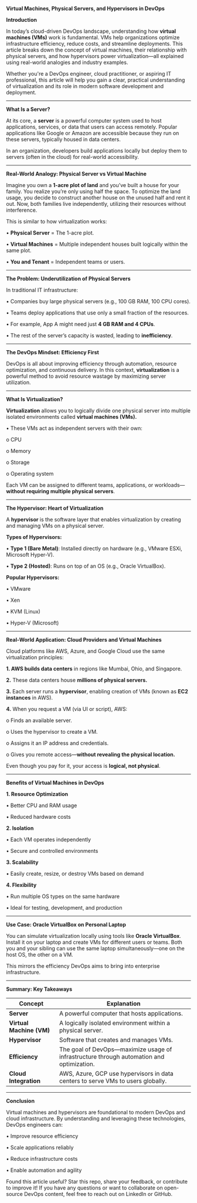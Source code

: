 **Virtual Machines, Physical Servers, and Hypervisors in DevOps**

**Introduction**

In today’s cloud-driven DevOps landscape, understanding how **virtual machines (VMs)** work is fundamental. VMs help organizations optimize infrastructure efficiency, reduce costs, and streamline deployments. This article breaks down the concept of virtual machines, their relationship with physical servers, and how hypervisors power virtualization—all explained using real-world analogies and industry examples.

Whether you're a DevOps engineer, cloud practitioner, or aspiring IT professional, this article will help you gain a clear, practical understanding of virtualization and its role in modern software development and deployment.
________________________________________
**What Is a Server?**

At its core, a **server** is a powerful computer system used to host applications, services, or data that users can access remotely. Popular applications like Google or Amazon are accessible because they run on these servers, typically housed in data centers.

In an organization, developers build applications locally but deploy them to servers (often in the cloud) for real-world accessibility.
________________________________________
**Real-World Analogy: Physical Server vs Virtual Machine**

Imagine you own a **1-acre plot of land** and you’ve built a house for your family. You realize you’re only using half the space. To optimize the land usage, you decide to construct another house on the unused half and rent it out. Now, both families live independently, utilizing their resources without interference.

This is similar to how virtualization works:

•	**Physical Server** = The 1-acre plot.

•	**Virtual Machines** = Multiple independent houses built logically within the same plot.

•	**You and Tenant** = Independent teams or users.
________________________________________
**The Problem: Underutilization of Physical Servers**

In traditional IT infrastructure:

•	Companies buy large physical servers (e.g., 100 GB RAM, 100 CPU cores).

•	Teams deploy applications that use only a small fraction of the resources.

•	For example, App A might need just **4 GB RAM and 4 CPUs**.

•	The rest of the server’s capacity is wasted, leading to **inefficiency**.
________________________________________
**The DevOps Mindset: Efficiency First**

DevOps is all about improving efficiency through automation, resource optimization, and continuous delivery. In this context, **virtualization** is a powerful method to avoid resource wastage by maximizing server utilization.
________________________________________
**What Is Virtualization?**

**Virtualization** allows you to logically divide one physical server into multiple isolated environments called **virtual machines (VMs).**

•	These VMs act as independent servers with their own:

o	CPU

o	Memory

o	Storage

o	Operating system

Each VM can be assigned to different teams, applications, or workloads—**without requiring multiple physical servers**.
________________________________________
**The Hypervisor: Heart of Virtualization**

A **hypervisor** is the software layer that enables virtualization by creating and managing VMs on a physical server.

**Types of Hypervisors:**

•	**Type 1 (Bare Metal)**: Installed directly on hardware (e.g., VMware ESXi, Microsoft Hyper-V).

•	**Type 2 (Hosted)**: Runs on top of an OS (e.g., Oracle VirtualBox).

**Popular Hypervisors:**

•	VMware

•	Xen

•	KVM (Linux)

•	Hyper-V (Microsoft)
________________________________________
**Real-World Application: Cloud Providers and Virtual Machines**

Cloud platforms like AWS, Azure, and Google Cloud use the same virtualization principles:

**1.	AWS builds data centers** in regions like Mumbai, Ohio, and Singapore.

**2.**	These data centers house **millions of physical servers.**

**3.**	Each server runs a **hypervisor**, enabling creation of VMs (known as **EC2 instances** in AWS).

**4.**	When you request a VM (via UI or script), AWS:

o	Finds an available server.

o	Uses the hypervisor to create a VM.

o	Assigns it an IP address and credentials.

o	Gives you remote access—**without revealing the physical location.**

Even though you pay for it, your access is **logical, not physical**.
________________________________________
**Benefits of Virtual Machines in DevOps**

**1. Resource Optimization**

•	Better CPU and RAM usage

•	Reduced hardware costs

**2. Isolation**

•	Each VM operates independently

•	Secure and controlled environments

**3. Scalability**

•	Easily create, resize, or destroy VMs based on demand

**4. Flexibility**

•	Run multiple OS types on the same hardware

•	Ideal for testing, development, and production
________________________________________
**Use Case: Oracle VirtualBox on Personal Laptop**

You can simulate virtualization locally using tools like **Oracle VirtualBox**. Install it on your laptop and create VMs for different users or teams. Both you and your sibling can use the same laptop simultaneously—one on the host OS, the other on a VM.

This mirrors the efficiency DevOps aims to bring into enterprise infrastructure.
________________________________________
**Summary: Key Takeaways**

| Concept              | Explanation                                                                 |
|----------------------|-----------------------------------------------------------------------------|
| **Server**           | A powerful computer that hosts applications.                                |
| **Virtual Machine (VM)** | A logically isolated environment within a physical server.              |
| **Hypervisor**       | Software that creates and manages VMs.                                      |
| **Efficiency**       | The goal of DevOps—maximize usage of infrastructure through automation and optimization. |
| **Cloud Integration**| AWS, Azure, GCP use hypervisors in data centers to serve VMs to users globally. |
________________________________________
**Conclusion**

Virtual machines and hypervisors are foundational to modern DevOps and cloud infrastructure. By understanding and leveraging these technologies, DevOps engineers can:

•	Improve resource efficiency

•	Scale applications reliably

•	Reduce infrastructure costs

•	Enable automation and agility


Found this article useful? Star this repo, share your feedback, or contribute to improve it!
If you have any questions or want to collaborate on open-source DevOps content, feel free to reach out on LinkedIn or GitHub.
